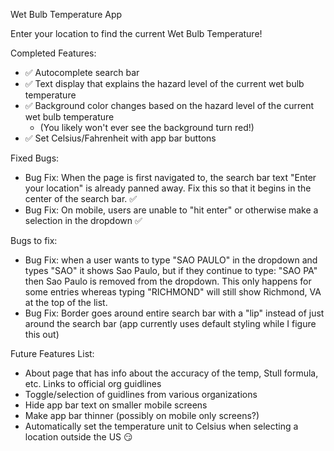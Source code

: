 Wet Bulb Temperature App

Enter your location to find the current Wet Bulb Temperature! 

Completed Features: 

- ✅ Autocomplete search bar 
- ✅ Text display that explains the hazard level of the current wet bulb temperature
- ✅ Background color changes based on the hazard level of the current wet bulb temperature 
    - (You likely won't ever see the background turn red!)
- ✅ Set Celsius/Fahrenheit with app bar buttons

Fixed Bugs:

- Bug Fix: When the page is first navigated to, the search bar text "Enter your location" is already panned away. Fix this so that it begins in the center of the search bar. ✅
- Bug Fix: On mobile, users are unable to "hit enter" or otherwise make a selection in the dropdown ✅

Bugs to fix:

- Bug Fix: when a user wants to type "SAO PAULO" in the dropdown and types "SAO" it shows Sao Paulo, but if they continue to type: "SAO PA" then Sao Paulo is removed from the dropdown. This only happens for some entries whereas typing "RICHMOND" will still show Richmond, VA at the top of the list. 
- Bug Fix: Border goes around entire search bar with a "lip" instead of just around the search bar (app currently uses default styling while I figure this out)

Future Features List:

- About page that has info about the accuracy of the temp, Stull formula, etc. Links to official org guidlines
- Toggle/selection of guidlines from various organizations 
- Hide app bar text on smaller mobile screens
- Make app bar thinner (possibly on mobile only screens?)
- Automatically set the temperature unit to Celsius when selecting a location outside the US 😏

